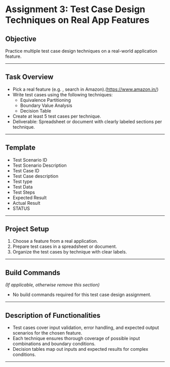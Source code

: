 # Assignment 3: Test Case Design Techniques on Real App Features

## Objective
Practice multiple test case design techniques on a real-world application feature.

---

## Task Overview
- Pick a real feature (e.g. , search in Amazon).(https://www.amazon.in/)
- Write test cases using the following techniques:
  - Equivalence Partitioning
  - Boundary Value Analysis
  - Decision Table
- Create at least 5 test cases per technique.
- Deliverable: Spreadsheet or document with clearly labeled sections per technique.
---
## Template
- Test Scenario ID	
- Test Scenario Description 	
- Test Case ID	
- Test Case description 	
- Test type 	
- Test Data 	
- Test Steps 	
- Expected Result	
- Actual Result 	
- STATUS


---

## Project Setup
1. Choose a feature from a real application.
2. Prepare test cases in a spreadsheet or document.
3. Organize the test cases by technique with clear labels.

---

## Build Commands
*(If applicable, otherwise remove this section)*
- No build commands required for this test case design assignment.

---

## Description of Functionalities
- Test cases cover input validation, error handling, and expected output scenarios for the chosen feature.
- Each technique ensures thorough coverage of possible input combinations and boundary conditions.
- Decision tables map out inputs and expected results for complex conditions.

---


